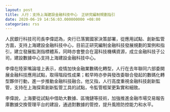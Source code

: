 ```yaml
---
layout: post
title: 人行：支持上海建設金融科技中心　正研究編制規劃指引
date: 2020-06-19 14:56:03.000000000 +08:00
categories: rss
---
```


人民銀行科技司司長李偉認為，央行已落實國家決策部署，從應用試點、創新監管方面，支持上海建設金融科技中心，目前正研究編制金融科技發展規劃的案例和指引，建立發展監測指標體系，同時亦會整合在滬科技機構資源，成立金融科技子公司，建設數據中心支持上海建設金融科技中心。

李偉在陸家嘴論壇上表示，疫情加快金融業數碼化轉型，人行在去年聯同六部委開展金融科技應用試點，取得階段性成果；較早時亦參與發改委聯合發起的數碼化轉型夥伴行動，進一步推動金融科技融合。他又指，人行高度重視金融科技創新監管，支持在上海探索創新監管工具的試點，令監管框架更紮實和細致。

李偉說，上海要從試點中借助大數據、區塊鏈等技術，加強推進金融市場交易報告庫數據交換管理平台的建設，通過對數據的管控，提升風險防控能力和水平。
